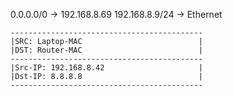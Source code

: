 0.0.0.0/0 -> 192.168.8.69
192.168.8.9/24 -> Ethernet

~~~ip-Pakete
-------------------------------------------
|SRC: Laptop-MAC                          |
|DST: Router-MAC                          |
-------------------------------------------
|Src-IP: 192.168.8.42                     |
|Dst-IP: 8.8.8.8                          |
-------------------------------------------
~~~

